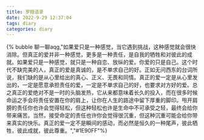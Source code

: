 ```yaml
---
title: 罗翔语录
date: 2022-9-29 12:37:04
tags: diary
categories: diary
---
```




{% bubble 聊一聊aqg,"如果爱只是一种感觉，当它遇到挑战，这种感觉就会很快消除。但真正的爱并非一种感觉，更多是一种责任，是自我的牺牲和对彼此的成就。如果爱只是一种感觉，就只是一种自恋、放纵的爱。你爱的只是自己。这个时代不缺完美的人，真正的爱是真诚的，是不单求自己的好。正如无问西东的台词所说，我们缺的是从心里给出的真心、正义、无畏和同情。真正的爱一定是从心里发出的，一定是愿意承担责任的爱，一定是不单求自己的好，也要求对方好的爱。总之真正的爱绝对不是一时的头脑发热，它从来都意味着长久的投入，而在很多时候命运之手会将责任安置在你的肩上，让你在人生的路途中留下厚重的脚印。甩开肩膀的责任你也许会觉得轻松，但这种轻松也许是生命中不可承受之轻，最终会给你带来痛苦。当然，接受命定的责任也许你会觉得很沉重，但这种沉重可能会给你带来真实的快乐。真正的爱一定不是瞬间的感动，而必然是恒久的一种尾声，彼此牺牲，彼此成就，彼此尊重。","#1E90FF"%}
<!-- {% bubble content , notation ,"#1E90FF" %} -->
<!-- content、notation和background-color之间用','隔开 -->